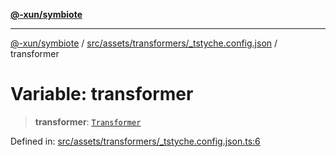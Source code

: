[**@-xun/symbiote**](../../../../../README.md)

***

[@-xun/symbiote](../../../../../README.md) / [src/assets/transformers/\_tstyche.config.json](../README.md) / transformer

# Variable: transformer

> **transformer**: [`Transformer`](../../../type-aliases/Transformer.md)

Defined in: [src/assets/transformers/\_tstyche.config.json.ts:6](https://github.com/Xunnamius/symbiote/blob/dc192a66d47b6c3a3464852ad43eb71fe137ca73/src/assets/transformers/_tstyche.config.json.ts#L6)

